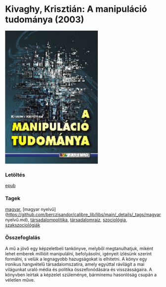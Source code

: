 # <a name="id_293">Kivaghy, Krisztián: A manipuláció tudománya (2003)</a>
<img src="https://github.com/BercziSandor/calibre_lib/raw/main/libs/main/Kivaghy%2C%20Krisztian/A%20manipulacio%20tudomanya%20%28293%29/cover.jpg" alt="cover" width="300"/>

### Letöltés
[epub](https://github.com/BercziSandor/calibre_lib/raw/main/libs/main/Kivaghy%2C%20Krisztian/A%20manipulacio%20tudomanya%20%28293%29/A%20manipulacio%20tudomanya%20-%20Kivaghy%2C%20Krisztian.epub)

### Tagek
[magyar](https://github.com/berczisandor/calibre_lib/libs/main/_details/_tags/magyar.md), [magyar nyelvű](https://github.com/berczisandor/calibre_lib/libs/main/_details/_tags/magyar nyelvű.md), [társadalompolitika](https://github.com/berczisandor/calibre_lib/libs/main/_details/_tags/társadalompolitika.md), [társadalomrajz](https://github.com/berczisandor/calibre_lib/libs/main/_details/_tags/társadalomrajz.md), [szociológia](https://github.com/berczisandor/calibre_lib/libs/main/_details/_tags/szociológia.md), [szakszociológiák](https://github.com/berczisandor/calibre_lib/libs/main/_details/_tags/szakszociológiák.md)

### Összefoglalás
<div>
<p>A mű a jövő egy képzeletbeli tankönyve, melyből meg­tanulhatjuk, miként lehet emberek millióit manipulálni, befolyásolni, igényeit ízlésünk szerint formálni, s velük a legnagyobb hazugságokat is elhitetni. A könyv egy ironikus hangvételű társadalomszatíra, amely egyúttal rávilágít a mai világunkat uraló média és politika összefonódására és visszásságaira. A könyvben leírtak a képzelet szüleménye, bárminemu hasonlóság csupán a véletlen műve.</p></div>



